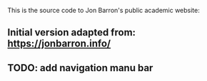 This is the source code to Jon Barron's public academic website: 


## Initial version adapted from: https://jonbarron.info/

## TODO: add navigation manu bar